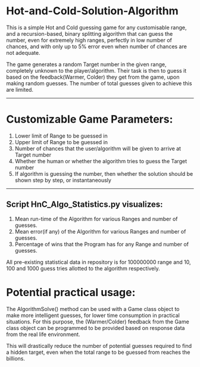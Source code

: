 # Hot-and-Cold-Solution-Algorithm


This is a simple Hot and Cold guessing game for any customisable range, and a recursion-based, binary splitting algorithm that can guess the number, even for extremely high ranges, perfectly in low number of chances, and with only up to 5% error even when number of chances are not adequate.

The game generates a random Target number in the given range, completely unknown to the player/algorithm. Their task is then to guess it based on the feedback(Warmer, Colder) they get from the game, upon making random guesses. The number of total guesses given to achieve this are limited.

----

# Customizable Game Parameters:
1. Lower limit of Range to be guessed in
2. Upper limit of Range to be guessed in
3. Number of chances that the user/algorithm will be given to arrive at Target number
4. Whether the human or whether the algorithm tries to guess the Target number
5. If algorithm is guessing the number, then whether the solution should be shown step by step, or instantaneously

----

Script HnC_Algo_Statistics.py visualizes:
---
1. Mean run-time of the Algorithm for various Ranges and number of guesses.
2. Mean error(if any) of the Algorithm for various Ranges and number of guesses.
3. Percentage of wins that the Program has for any Range and number of guesses.

All pre-existing statistical data in repository is for 100000000 range and
10, 100 and 1000 guess tries allotted to the algorithm respectively.

# Potential practical usage:
The AlgorithmSolve() method can be used with a Game class object to make more intelligent guesses, for lower time consumption in practical situations.
For this purpose, the (Warmer/Colder) feedback from the Game class object can be programmed to be provided based on response data from the real life environment. 

This will drastically reduce the number of potential guesses required to find a hidden target, even when the total range to be guessed from reaches the billions.
